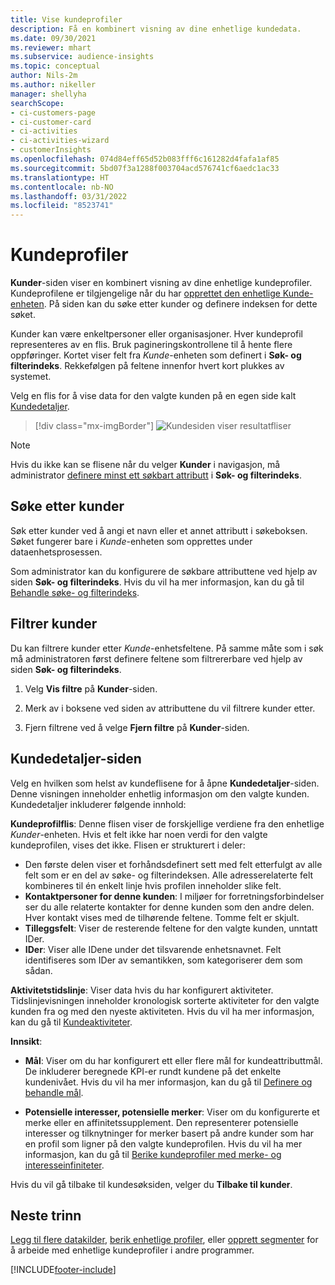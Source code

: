 ```yaml
---
title: Vise kundeprofiler
description: Få en kombinert visning av dine enhetlige kundedata.
ms.date: 09/30/2021
ms.reviewer: mhart
ms.subservice: audience-insights
ms.topic: conceptual
author: Nils-2m
ms.author: nikeller
manager: shellyha
searchScope:
- ci-customers-page
- ci-customer-card
- ci-activities
- ci-activities-wizard
- customerInsights
ms.openlocfilehash: 074d84eff65d52b083fff6c161282d4fafa1af85
ms.sourcegitcommit: 5bd07f3a1288f003704acd576741cf6aedc1ac33
ms.translationtype: HT
ms.contentlocale: nb-NO
ms.lasthandoff: 03/31/2022
ms.locfileid: "8523741"
---
```

# <a name="customer-profiles"></a>Kundeprofiler

**Kunder**-siden viser en kombinert visning av dine enhetlige kundeprofiler. Kundeprofilene er tilgjengelige når du har [opprettet den enhetlige Kunde-enheten](data-unification.md). På siden kan du søke etter kunder og definere indeksen for dette søket.

Kunder kan være enkeltpersoner eller organisasjoner. Hver kundeprofil representeres av en flis. Bruk pagineringskontrollene til å hente flere oppføringer. Kortet viser felt fra *Kunde*-enheten som definert i **Søk- og filterindeks**. Rekkefølgen på feltene innenfor hvert kort plukkes av systemet.

Velg en flis for å vise data for den valgte kunden på en egen side kalt [Kundedetaljer](customer-profiles.md#customer-details-page).

> [!div class="mx-imgBorder"] 
> ![Kundesiden viser resultatfliser](media/customers-page-result-tiles-B2C.png "Kundesiden viser resultatfliser")

> [!NOTE]
> Hvis du ikke kan se flisene når du velger **Kunder** i navigasjon, må administrator [definere minst ett søkbart attributt](search-filter-index.md) i **Søk- og filterindeks**.

## <a name="search-for-customers"></a>Søke etter kunder

Søk etter kunder ved å angi et navn eller et annet attributt i søkeboksen. Søket fungerer bare i _Kunde_-enheten som opprettes under dataenhetsprosessen.

Som administrator kan du konfigurere de søkbare attributtene ved hjelp av siden **Søk- og filterindeks**. Hvis du vil ha mer informasjon, kan du gå til [Behandle søke- og filterindeks](search-filter-index.md).

## <a name="filter-customers"></a>Filtrer kunder

Du kan filtrere kunder etter _Kunde_-enhetsfeltene. På samme måte som i søk må administratoren først definere feltene som filtrererbare ved hjelp av siden **Søk- og filterindeks**.

1. Velg **Vis filtre** på **Kunder**-siden.

1. Merk av i boksene ved siden av attributtene du vil filtrere kunder etter.

1. Fjern filtrene ved å velge **Fjern filtre** på **Kunder**-siden.

## <a name="customer-details-page"></a>Kundedetaljer-siden

Velg en hvilken som helst av kundeflisene for å åpne **Kundedetaljer**-siden. Denne visningen inneholder enhetlig informasjon om den valgte kunden. Kundedetaljer inkluderer følgende innhold:

**Kundeprofilflis**: Denne flisen viser de forskjellige verdiene fra den enhetlige  _Kunder_-enheten. Hvis et felt ikke har noen verdi for den valgte kundeprofilen, vises det ikke. Flisen er strukturert i deler:  
  - Den første delen viser et forhåndsdefinert sett med felt etterfulgt av alle felt som er en del av søke- og filterindeksen. Alle adresserelaterte felt kombineres til én enkelt linje hvis profilen inneholder slike felt. 
  - **Kontaktpersoner for denne kunden**: I miljøer for forretningsforbindelser ser du alle relaterte kontakter for denne kunden som den andre delen. Hver kontakt vises med de tilhørende feltene. Tomme felt er skjult.
  - **Tilleggsfelt**: Viser de resterende feltene for den valgte kunden, unntatt IDer. 
  - **IDer**: Viser alle IDene under det tilsvarende enhetsnavnet. Felt identifiseres som IDer av semantikken, som kategoriserer dem som sådan.

**Aktivitetstidslinje**: Viser data hvis du har konfigurert aktiviteter. Tidslinjevisningen inneholder kronologisk sorterte aktiviteter for den valgte kunden fra og med den nyeste aktiviteten. Hvis du vil ha mer informasjon, kan du gå til [Kundeaktiviteter](activities.md).

**Innsikt**:  
  - **Mål**: Viser om du har konfigurert ett eller flere mål for kundeattributtmål. De inkluderer beregnede KPI-er rundt kundene på det enkelte kundenivået. Hvis du vil ha mer informasjon, kan du gå til [Definere og behandle mål](measures.md).

  - **Potensielle interesser, potensielle merker**: Viser om du konfigurerte et merke eller en affinitetssupplement. Den representerer potensielle interesser og tilknytninger for merker basert på andre kunder som har en profil som ligner på den valgte kundeprofilen. Hvis du vil ha mer informasjon, kan du gå til [Berike kundeprofiler med merke- og interesseinfiniteter](enrichment-microsoft.md).

Hvis du vil gå tilbake til kundesøksiden, velger du **Tilbake til kunder**.

## <a name="next-steps"></a>Neste trinn

[Legg til flere datakilder](data-sources.md), [berik enhetlige profiler](enrichment-hub.md), eller [opprett segmenter](segments.md) for å arbeide med enhetlige kundeprofiler i andre programmer.


[!INCLUDE[footer-include](../includes/footer-banner.md)]
